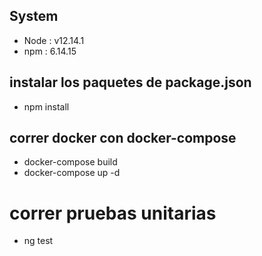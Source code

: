## System
- Node              : v12.14.1 
- npm               : 6.14.15


## instalar los paquetes de package.json 
- npm install


## correr docker con docker-compose
- docker-compose build
- docker-compose up -d


# correr pruebas unitarias 
- ng test